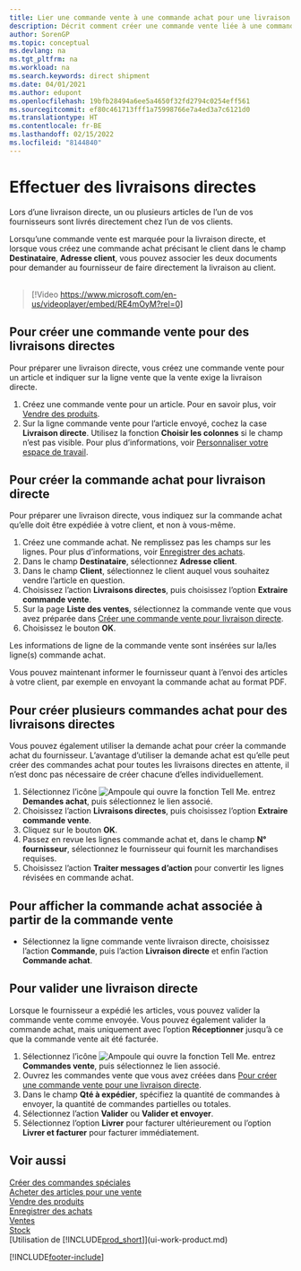 ```yaml
---
title: Lier une commande vente à une commande achat pour une livraison directe (contient une vidéo) | Microsoft Docs
description: Décrit comment créer une commande vente liée à une commande achat pour permettre la livraison directe du fournisseur au client.
author: SorenGP
ms.topic: conceptual
ms.devlang: na
ms.tgt_pltfrm: na
ms.workload: na
ms.search.keywords: direct shipment
ms.date: 04/01/2021
ms.author: edupont
ms.openlocfilehash: 19bfb28494a6ee5a4650f32fd2794c0254eff561
ms.sourcegitcommit: ef80c461713fff1a75998766e7a4ed3a7c6121d0
ms.translationtype: HT
ms.contentlocale: fr-BE
ms.lasthandoff: 02/15/2022
ms.locfileid: "8144840"
---
```

# <a name="make-drop-shipments"></a>Effectuer des livraisons directes

Lors d’une livraison directe, un ou plusieurs articles de l’un de vos fournisseurs sont livrés directement chez l’un de vos clients.

Lorsqu’une commande vente est marquée pour la livraison directe, et lorsque vous créez une commande achat précisant le client dans le champ **Destinataire**, **Adresse client**, vous pouvez associer les deux documents pour demander au fournisseur de faire directement la livraison au client.
<br><br>  
  
> [!Video https://www.microsoft.com/en-us/videoplayer/embed/RE4mOyM?rel=0]

## <a name="to-create-a-sales-order-for-drop-shipment"></a>Pour créer une commande vente pour des livraisons directes

Pour préparer une livraison directe, vous créez une commande vente pour un article et indiquer sur la ligne vente que la vente exige la livraison directe.

1. Créez une commande vente pour un article. Pour en savoir plus, voir [Vendre des produits](sales-how-sell-products.md).
2. Sur la ligne commande vente pour l’article envoyé, cochez la case **Livraison directe**. Utilisez la fonction **Choisir les colonnes** si le champ n’est pas visible. Pour plus d’informations, voir [Personnaliser votre espace de travail](ui-personalization-user.md).

## <a name="to-create-the-purchase-order-for-drop-shipment"></a>Pour créer la commande achat pour livraison directe

Pour préparer une livraison directe, vous indiquez sur la commande achat qu’elle doit être expédiée à votre client, et non à vous-même.

1. Créez une commande achat. Ne remplissez pas les champs sur les lignes. Pour plus d’informations, voir [Enregistrer des achats](purchasing-how-record-purchases.md).
2. Dans le champ **Destinataire**, sélectionnez **Adresse client**.
3. Dans le champ **Client**, sélectionnez le client auquel vous souhaitez vendre l’article en question.
4. Choisissez l’action **Livraisons directes**, puis choisissez l’option **Extraire commande vente**.
5. Sur la page **Liste des ventes**, sélectionnez la commande vente que vous avez préparée dans [Créer une commande vente pour livraison directe](sales-how-drop-shipment.md#to-create-a-sales-order-for-drop-shipment).
6. Choisissez le bouton **OK**.

Les informations de ligne de la commande vente sont insérées sur la/les ligne(s) commande achat.

Vous pouvez maintenant informer le fournisseur quant à l’envoi des articles à votre client, par exemple en envoyant la commande achat au format PDF.     

## <a name="to-create-multiple-purchase-orders-for-drop-shipments"></a>Pour créer plusieurs commandes achat pour des livraisons directes

Vous pouvez également utiliser la demande achat pour créer la commande achat du fournisseur. L’avantage d’utiliser la demande achat est qu’elle peut créer des commandes achat pour toutes les livraisons directes en attente, il n’est donc pas nécessaire de créer chacune d’elles individuellement.

1. Sélectionnez l’icône ![Ampoule qui ouvre la fonction Tell Me.](media/ui-search/search_small.png "Dites-moi ce que vous voulez faire") entrez **Demandes achat**, puis sélectionnez le lien associé.
2. Choisissez l’action **Livraisons directes**, puis choisissez l’option **Extraire commande vente**.
3. Cliquez sur le bouton **OK**.
4. Passez en revue les lignes commande achat et, dans le champ **N° fournisseur**, sélectionnez le fournisseur qui fournit les marchandises requises. 
5. Choisissez l’action **Traiter messages d’action** pour convertir les lignes révisées en commande achat.

## <a name="to-view-the-linked-purchase-order-from-the-sales-order"></a>Pour afficher la commande achat associée à partir de la commande vente

* Sélectionnez la ligne commande vente livraison directe, choisissez l’action **Commande**, puis l’action **Livraison directe** et enfin l’action **Commande achat**.

## <a name="to-post-a-drop-shipment"></a>Pour valider une livraison directe

Lorsque le fournisseur a expédié les articles, vous pouvez valider la commande vente comme envoyée. Vous pouvez également valider la commande achat, mais uniquement avec l’option **Réceptionner** jusqu’à ce que la commande vente ait été facturée.

1. Sélectionnez l’icône ![Ampoule qui ouvre la fonction Tell Me.](media/ui-search/search_small.png "Dites-moi ce que vous voulez faire") entrez **Commandes vente**, puis sélectionnez le lien associé.
2. Ouvrez les commandes vente que vous avez créées dans [Pour créer une commande vente pour une livraison directe](#to-create-a-sales-order-for-drop-shipment).
3. Dans le champ **Qté à expédier**, spécifiez la quantité de commandes à envoyer, la quantité de commandes partielles ou totales.
4. Sélectionnez l’action **Valider** ou **Valider et envoyer**.
5. Sélectionnez l’option **Livrer** pour facturer ultérieurement ou l’option **Livrer et facturer** pour facturer immédiatement.

## <a name="see-also"></a>Voir aussi

[Créer des commandes spéciales](sales-how-to-create-special-orders.md)  
[Acheter des articles pour une vente](purchasing-how-purchase-products-sale.md)  
[Vendre des produits](sales-how-sell-products.md)  
[Enregistrer des achats](purchasing-how-record-purchases.md)  
[Ventes](sales-manage-sales.md)  
[Stock](inventory-manage-inventory.md)  
[Utilisation de [!INCLUDE[prod_short](includes/prod_short.md)]](ui-work-product.md)


[!INCLUDE[footer-include](includes/footer-banner.md)]